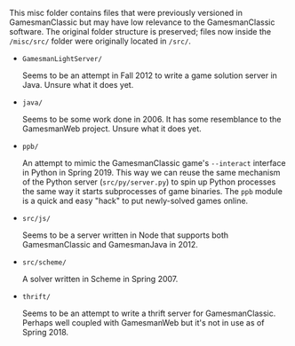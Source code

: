 This misc folder contains files that were previously versioned in GamesmanClassic but may have low relevance to the GamesmanClassic software.
The original folder structure is preserved; files now inside the `/misc/src/` folder were originally located in `/src/`.

- `GamesmanLightServer/`

  Seems to be an attempt in Fall 2012 to write a game solution server in Java.
  Unsure what it does yet.

- `java/`

  Seems to be some work done in 2006.
  It has some resemblance to the GamesmanWeb project.
  Unsure what it does yet.

- `ppb/`

  An attempt to mimic the GamesmanClassic game's `--interact` interface in Python in Spring 2019.
  This way we can reuse the same mechanism of the Python server (`src/py/server.py`) to spin up Python processes the same way it starts subprocesses of game binaries.
  The `ppb` module is a quick and easy "hack" to put newly-solved games online.

- `src/js/`

  Seems to be a server written in Node that supports both GamesmanClassic and GamesmanJava in 2012.

- `src/scheme/`

  A solver written in Scheme in Spring 2007.

- `thrift/`

  Seems to be an attempt to write a thrift server for GamesmanClassic.
  Perhaps well coupled with GamesmanWeb but it's not in use as of Spring 2018.
